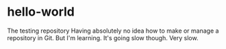 # hello-world
The testing repository
Having absolutely no idea how to make or manage a repository in Git.
But I'm learning.
It's going slow though.
Very slow.
